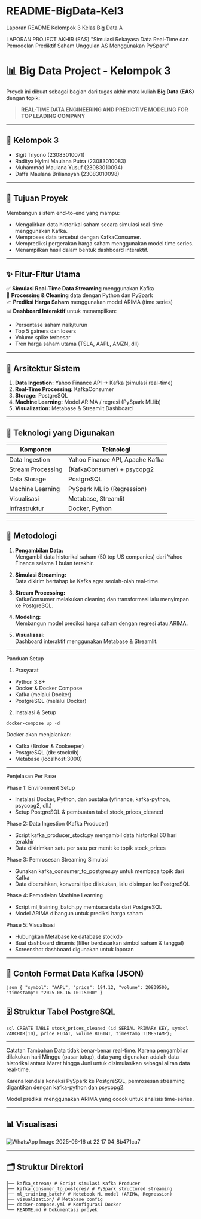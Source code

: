    # README-BigData-Kel3
Laporan README Kelompok 3 Kelas Big Data A

LAPORAN PROJECT AKHIR (EAS) "Simulasi Rekayasa Data Real-Time dan Pemodelan Prediktif Saham Unggulan AS Menggunakan PySpark"
# 📊 Big Data Project - Kelompok 3

Proyek ini dibuat sebagai bagian dari tugas akhir mata kuliah **Big Data (EAS)** dengan topik:

> **REAL-TIME DATA ENGINEERING AND PREDICTIVE MODELING FOR TOP LEADING COMPANY**

---

## 👥 Kelompok 3
- Sigit Triyono (23083010071)
- Raditya Hylmi Maulana Putra (23083010083)  
- Muhammad Maulana Yusuf (23083010094)  
- Daffa Maulana Briliansyah (23083010098)

---

## 🎯 Tujuan Proyek
Membangun sistem end-to-end yang mampu:
- Mengalirkan data historikal saham secara simulasi real-time menggunakan Kafka.
- Memproses data tersebut dengan KafkaConsumer.
- Memprediksi pergerakan harga saham menggunakan model time series.
- Menampilkan hasil dalam bentuk dashboard interaktif.

---

## ✨ Fitur-Fitur Utama

✅ **Simulasi Real-Time Data Streaming** menggunakan Kafka  
🔄 **Processing & Cleaning** data dengan Python dan PySpark  
📈 **Prediksi Harga Saham** menggunakan model ARIMA (time series)  
📊 **Dashboard Interaktif** untuk menampilkan:
- Persentase saham naik/turun  
- Top 5 gainers dan losers  
- Volume spike terbesar  
- Tren harga saham utama (TSLA, AAPL, AMZN, dll)

---
## 🧱 Arsitektur Sistem

1. **Data Ingestion:** Yahoo Finance API → Kafka (simulasi real-time)
2. **Real-Time Processing:** KafkaConsumer
3. **Storage:** PostgreSQL
4. **Machine Learning:** Model ARIMA / regresi (PySpark MLlib)
5. **Visualization:** Metabase & Streamlit Dashboard

---
## 🧰 Teknologi yang Digunakan
| Komponen            | Teknologi                      |
|---------------------|-------------------------------|
| Data Ingestion      | Yahoo Finance API, Apache Kafka |
| Stream Processing   | (KafkaConsumer) + psycopg2 |
| Data Storage        | PostgreSQL                     |
| Machine Learning    | PySpark MLlib (Regression)     |
| Visualisasi         | Metabase, Streamlit            |
| Infrastruktur       | Docker, Python                 |

---

## 🧪 Metodologi

1. **Pengambilan Data:**  
   Mengambil data historikal saham (50 top US companies) dari Yahoo Finance selama 1 bulan terakhir.

2. **Simulasi Streaming:**  
   Data dikirim bertahap ke Kafka agar seolah-olah real-time.

3. **Stream Processing:**  
   KafkaConsumer melakukan cleaning dan transformasi lalu menyimpan ke PostgreSQL.

4. **Modeling:**  
   Membangun model prediksi harga saham dengan regresi atau ARIMA.

5. **Visualisasi:**  
   Dashboard interaktif menggunakan Metabase & Streamlit.

---

Panduan Setup
1. Prasyarat
- Python 3.8+
- Docker & Docker Compose
- Kafka (melalui Docker)
- PostgreSQL (melalui Docker)

2. Instalasi & Setup

``` docker-compose up -d ```

Docker akan menjalankan:
- Kafka (Broker & Zookeeper)
- PostgreSQL (db: stockdb)
- Metabase (localhost:3000)

---

Penjelasan Per Fase

Phase 1: Environment Setup
- Instalasi Docker, Python, dan pustaka (yfinance, kafka-python, psycopg2, dll.)
- Setup PostgreSQL & pembuatan tabel stock_prices_cleaned

Phase 2: Data Ingestion (Kafka Producer)
- Script kafka_producer_stock.py mengambil data historikal 60 hari terakhir
- Data dikirimkan satu per satu per menit ke topik stock_prices

Phase 3: Pemrosesan Streaming Simulasi
- Gunakan kafka_consumer_to_postgres.py untuk membaca topik dari Kafka
- Data dibersihkan, konversi tipe dilakukan, lalu disimpan ke PostgreSQL

Phase 4: Pemodelan Machine Learning
- Script ml_training_batch.py membaca data dari PostgreSQL
- Model ARIMA dibangun untuk prediksi harga saham

Phase 5: Visualisasi
- Hubungkan Metabase ke database stockdb
- Buat dashboard dinamis (filter berdasarkan simbol saham & tanggal)
- Screenshot dashboard digunakan untuk laporan

---

## 📂 Contoh Format Data Kafka (JSON)

```json { "symbol": "AAPL", "price": 194.12, "volume": 20839500, "timestamp": "2025-06-16 10:15:00" } ```

## 🗄 Struktur Tabel PostgreSQL

```sql CREATE TABLE stock_prices_cleaned (id SERIAL PRIMARY KEY, symbol VARCHAR(10), price FLOAT, volume BIGINT, timestamp TIMESTAMP);```

---

Catatan Tambahan
Data tidak benar-benar real-time. Karena pengambilan dilakukan hari Minggu (pasar tutup), data yang digunakan adalah data historikal antara Maret hingga Juni untuk disimulasikan sebagai aliran data real-time.

Karena kendala koneksi PySpark ke PostgreSQL, pemrosesan streaming digantikan dengan kafka-python dan psycopg2.

Model prediksi menggunakan ARIMA yang cocok untuk analisis time-series.

---
## 📊 Visualisasi

![WhatsApp Image 2025-06-16 at 22 17 04_8b471ca7](https://github.com/user-attachments/assets/4375c338-0ae6-427a-bbbe-3a607a43c2b5)

---
## 🗂️ Struktur Direktori

```├── data/ # Dataset saham (CSV)
├── kafka_stream/ # Script simulasi Kafka Producer
├── kafka_consumer_to_postgres/ # PySpark structured streaming
├── ml_training_batch/ # Notebook ML model (ARIMA, Regression)
├── visualization/ # Metabase config
├── docker-compose.yml # Konfigurasi Docker
└── README.md # Dokumentasi proyek
